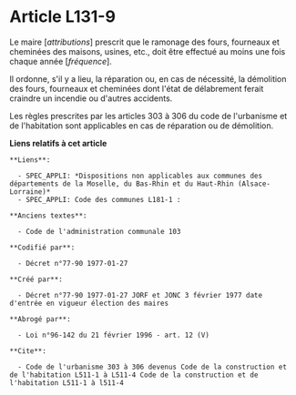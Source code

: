 # Article L131-9

Le maire [*attributions*] prescrit que le ramonage des fours, fourneaux et cheminées des maisons, usines, etc., doit être
effectué au moins une fois chaque année [*fréquence*]. 

Il ordonne, s'il y a lieu, la réparation ou, en cas de nécessité, la démolition des fours, fourneaux et cheminées dont l'état
de délabrement ferait craindre un incendie ou d'autres accidents. 

Les règles prescrites par les articles 303 à 306 du code de l'urbanisme et de l'habitation sont applicables en cas de
réparation ou de démolition.

**Liens relatifs à cet article**

	**Liens**:

	  - SPEC_APPLI: *Dispositions non applicables aux communes des départements de la Moselle, du Bas-Rhin et du Haut-Rhin (Alsace-Lorraine)*
	  - SPEC_APPLI: Code des communes L181-1 :

	**Anciens textes**:

	  - Code de l'administration communale 103

	**Codifié par**:

	  - Décret n°77-90 1977-01-27

	**Créé par**:

	  - Décret n°77-90 1977-01-27 JORF et JONC 3 février 1977 date d'entrée en vigueur élection des maires

	**Abrogé par**:

	  - Loi n°96-142 du 21 février 1996 - art. 12 (V)

	**Cite**:

	  - Code de l'urbanisme 303 à 306 devenus Code de la construction et de l'habitation L511-1 à L511-4 Code de la construction et de l'habitation L511-1 à l511-4
